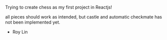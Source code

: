 Trying to create chess as my first project in Reactjs!

all pieces should work as intended, but castle and automatic checkmate has not been implemented yet.
- Roy Lin